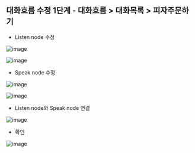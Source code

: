 ## 대화흐름 수정 1단계 - 대화흐름 > 대화목록 > 피자주문하기
- Listen node 수정

![image](https://user-images.githubusercontent.com/24771449/67614050-c290ec00-f7f0-11e9-8f22-560fdfed0f08.png)

![image](https://user-images.githubusercontent.com/24771449/67614060-e6ecc880-f7f0-11e9-9c06-f60cfb0dfddd.png)

- Speak node 수정

![image](https://user-images.githubusercontent.com/24771449/67614062-008e1000-f7f1-11e9-97a3-1df543947dff.png)

![image](https://user-images.githubusercontent.com/24771449/67614071-169bd080-f7f1-11e9-896a-3789e1e469db.png)

- Listen node와 Speak node 연결

![image](https://user-images.githubusercontent.com/24771449/67614081-34693580-f7f1-11e9-8346-dd786f95cd1f.png)

- 확인

![image](https://user-images.githubusercontent.com/24771449/67614112-beb19980-f7f1-11e9-9a9c-8662dad2e281.png)

